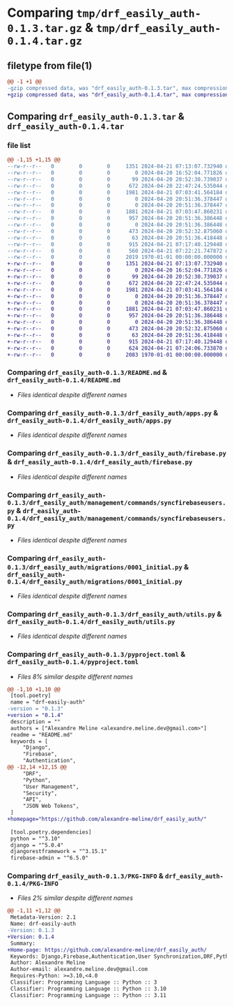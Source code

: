 # Comparing `tmp/drf_easily_auth-0.1.3.tar.gz` & `tmp/drf_easily_auth-0.1.4.tar.gz`

## filetype from file(1)

```diff
@@ -1 +1 @@
-gzip compressed data, was "drf_easily_auth-0.1.3.tar", max compression
+gzip compressed data, was "drf_easily_auth-0.1.4.tar", max compression
```

## Comparing `drf_easily_auth-0.1.3.tar` & `drf_easily_auth-0.1.4.tar`

### file list

```diff
@@ -1,15 +1,15 @@
--rw-r--r--   0        0        0     1351 2024-04-21 07:13:07.732940 drf_easily_auth-0.1.3/README.md
--rw-r--r--   0        0        0        0 2024-04-20 16:52:04.771826 drf_easily_auth-0.1.3/drf_easily_auth/__init__.py
--rw-r--r--   0        0        0       99 2024-04-20 20:52:30.739037 drf_easily_auth-0.1.3/drf_easily_auth/admin.py
--rw-r--r--   0        0        0      672 2024-04-20 22:47:24.535044 drf_easily_auth-0.1.3/drf_easily_auth/apps.py
--rw-r--r--   0        0        0     1981 2024-04-21 07:03:41.564184 drf_easily_auth-0.1.3/drf_easily_auth/firebase.py
--rw-r--r--   0        0        0        0 2024-04-20 20:51:36.378447 drf_easily_auth-0.1.3/drf_easily_auth/management/__init__.py
--rw-r--r--   0        0        0        0 2024-04-20 20:51:36.378447 drf_easily_auth-0.1.3/drf_easily_auth/management/commands/__init__.py
--rw-r--r--   0        0        0     1881 2024-04-21 07:03:47.860231 drf_easily_auth-0.1.3/drf_easily_auth/management/commands/syncfirebaseusers.py
--rw-r--r--   0        0        0      957 2024-04-20 20:51:36.386448 drf_easily_auth-0.1.3/drf_easily_auth/migrations/0001_initial.py
--rw-r--r--   0        0        0        0 2024-04-20 20:51:36.386448 drf_easily_auth-0.1.3/drf_easily_auth/migrations/__init__.py
--rw-r--r--   0        0        0      473 2024-04-20 20:52:32.875060 drf_easily_auth-0.1.3/drf_easily_auth/models.py
--rw-r--r--   0        0        0       63 2024-04-20 20:51:36.418448 drf_easily_auth-0.1.3/drf_easily_auth/tests.py
--rw-r--r--   0        0        0      915 2024-04-21 07:17:40.129448 drf_easily_auth-0.1.3/drf_easily_auth/utils.py
--rw-r--r--   0        0        0      560 2024-04-21 07:22:21.747872 drf_easily_auth-0.1.3/pyproject.toml
--rw-r--r--   0        0        0     2019 1970-01-01 00:00:00.000000 drf_easily_auth-0.1.3/PKG-INFO
+-rw-r--r--   0        0        0     1351 2024-04-21 07:13:07.732940 drf_easily_auth-0.1.4/README.md
+-rw-r--r--   0        0        0        0 2024-04-20 16:52:04.771826 drf_easily_auth-0.1.4/drf_easily_auth/__init__.py
+-rw-r--r--   0        0        0       99 2024-04-20 20:52:30.739037 drf_easily_auth-0.1.4/drf_easily_auth/admin.py
+-rw-r--r--   0        0        0      672 2024-04-20 22:47:24.535044 drf_easily_auth-0.1.4/drf_easily_auth/apps.py
+-rw-r--r--   0        0        0     1981 2024-04-21 07:03:41.564184 drf_easily_auth-0.1.4/drf_easily_auth/firebase.py
+-rw-r--r--   0        0        0        0 2024-04-20 20:51:36.378447 drf_easily_auth-0.1.4/drf_easily_auth/management/__init__.py
+-rw-r--r--   0        0        0        0 2024-04-20 20:51:36.378447 drf_easily_auth-0.1.4/drf_easily_auth/management/commands/__init__.py
+-rw-r--r--   0        0        0     1881 2024-04-21 07:03:47.860231 drf_easily_auth-0.1.4/drf_easily_auth/management/commands/syncfirebaseusers.py
+-rw-r--r--   0        0        0      957 2024-04-20 20:51:36.386448 drf_easily_auth-0.1.4/drf_easily_auth/migrations/0001_initial.py
+-rw-r--r--   0        0        0        0 2024-04-20 20:51:36.386448 drf_easily_auth-0.1.4/drf_easily_auth/migrations/__init__.py
+-rw-r--r--   0        0        0      473 2024-04-20 20:52:32.875060 drf_easily_auth-0.1.4/drf_easily_auth/models.py
+-rw-r--r--   0        0        0       63 2024-04-20 20:51:36.418448 drf_easily_auth-0.1.4/drf_easily_auth/tests.py
+-rw-r--r--   0        0        0      915 2024-04-21 07:17:40.129448 drf_easily_auth-0.1.4/drf_easily_auth/utils.py
+-rw-r--r--   0        0        0      624 2024-04-21 07:24:06.733870 drf_easily_auth-0.1.4/pyproject.toml
+-rw-r--r--   0        0        0     2083 1970-01-01 00:00:00.000000 drf_easily_auth-0.1.4/PKG-INFO
```

### Comparing `drf_easily_auth-0.1.3/README.md` & `drf_easily_auth-0.1.4/README.md`

 * *Files identical despite different names*

### Comparing `drf_easily_auth-0.1.3/drf_easily_auth/apps.py` & `drf_easily_auth-0.1.4/drf_easily_auth/apps.py`

 * *Files identical despite different names*

### Comparing `drf_easily_auth-0.1.3/drf_easily_auth/firebase.py` & `drf_easily_auth-0.1.4/drf_easily_auth/firebase.py`

 * *Files identical despite different names*

### Comparing `drf_easily_auth-0.1.3/drf_easily_auth/management/commands/syncfirebaseusers.py` & `drf_easily_auth-0.1.4/drf_easily_auth/management/commands/syncfirebaseusers.py`

 * *Files identical despite different names*

### Comparing `drf_easily_auth-0.1.3/drf_easily_auth/migrations/0001_initial.py` & `drf_easily_auth-0.1.4/drf_easily_auth/migrations/0001_initial.py`

 * *Files identical despite different names*

### Comparing `drf_easily_auth-0.1.3/drf_easily_auth/utils.py` & `drf_easily_auth-0.1.4/drf_easily_auth/utils.py`

 * *Files identical despite different names*

### Comparing `drf_easily_auth-0.1.3/pyproject.toml` & `drf_easily_auth-0.1.4/pyproject.toml`

 * *Files 8% similar despite different names*

```diff
@@ -1,10 +1,10 @@
 [tool.poetry]
 name = "drf-easily-auth"
-version = "0.1.3"
+version = "0.1.4"
 description = ""
 authors = ["Alexandre Meline <alexandre.meline.dev@gmail.com>"]
 readme = "README.md"
 keywords = [
     "Django",
     "Firebase",
     "Authentication",
@@ -12,14 +12,15 @@
     "DRF", 
     "Python",
     "User Management",
     "Security",
     "API",
     "JSON Web Tokens",
 ]
+homepage="https://github.com/alexandre-meline/drf_easily_auth/"
 
 [tool.poetry.dependencies]
 python = "^3.10"
 django = "^5.0.4"
 djangorestframework = "^3.15.1"
 firebase-admin = "^6.5.0"
```

### Comparing `drf_easily_auth-0.1.3/PKG-INFO` & `drf_easily_auth-0.1.4/PKG-INFO`

 * *Files 2% similar despite different names*

```diff
@@ -1,11 +1,12 @@
 Metadata-Version: 2.1
 Name: drf-easily-auth
-Version: 0.1.3
+Version: 0.1.4
 Summary: 
+Home-page: https://github.com/alexandre-meline/drf_easily_auth/
 Keywords: Django,Firebase,Authentication,User Synchronization,DRF,Python,User Management,Security,API,JSON Web Tokens
 Author: Alexandre Meline
 Author-email: alexandre.meline.dev@gmail.com
 Requires-Python: >=3.10,<4.0
 Classifier: Programming Language :: Python :: 3
 Classifier: Programming Language :: Python :: 3.10
 Classifier: Programming Language :: Python :: 3.11
```

